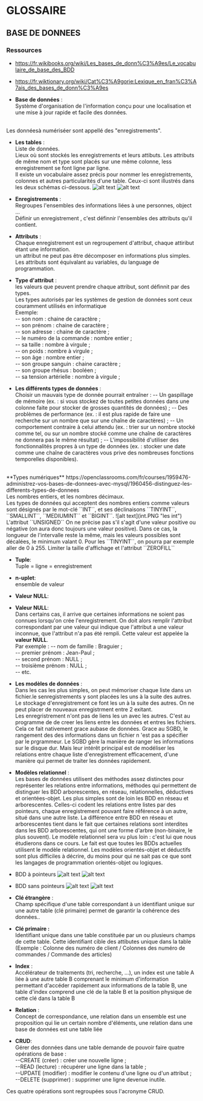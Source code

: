  # GLOSSAIRE <br/>
 ## BASE DE DONNEES <br/>
 ### Ressources <br/>
 * https://fr.wikibooks.org/wiki/Les_bases_de_donn%C3%A9es/Le_vocabulaire_de_base_des_BDD
 * https://fr.wiktionary.org/wiki/Cat%C3%A9gorie:Lexique_en_fran%C3%A7ais_des_bases_de_donn%C3%A9es
 
* **Base de données** : <br/>
Système d'organisation de l'information conçu pour une localisation et une mise à jour rapide et facile des données.
<br/>
Les donnéesà numériséer sont appellé des "enregistrements".

* **Les tables** : <br/>
Liste de données.<br/>
Lieux où sont stockés les enregistrements et leurs attibuts.
Les attributs de même nom et type sont placés sur une même colonne, less enregistrement se font ligne par ligne.<br/>
Il existe un vocabulaire assez précis pour nommer les enregistrements, colonnes et autres particularités d'une table. Ceux-ci sont illustrés dans les deux schémas ci-dessous. 
![alt text](https://upload.wikimedia.org/wikipedia/commons/a/ae/Figure_structure_relationnelle.png "nommer les enregistrements")
![alt text](https://upload.wikimedia.org/wikipedia/commons/f/fd/Table_relationnel.png "nommer les enregistrements")


* **Enregistrements** : <br/>
Regroupes l'ensembles des informations liées à une personnes, object ...<br/>
Définir un enregistrement , c'est définnir l'ensembles des attributs qu'il contient.


* **Attributs** : <br/>
Chaque enregistrement est un regroupement d'attribut, chaque attiribut étant une information.<br/>
un attribut ne peut pas être décomposer en informations plus simples. <br/>
Les attributs sont équivalant au variables, du language de programmation. 


* **Type d'attribut** : <br/>
les valeurs que peuvent prendre chaque attribut, sont définnit par des types.<br/>
Les types autorisés par les systèmes de gestion de données sont ceux couramment utilisés en informatique<br/>
Exemple: <br/>
-- son nom : chaine de caractère ;<br/>
-- son prénom : chaine de caractère ;<br/>
-- son adresse : chaine de caractère ;<br/>
-- le numéro de la commande : nombre entier ;<br/>
-- sa taille : nombre à virgule ;<br/>
-- on poids : nombre à virgule ;<br/>
-- son âge : nombre entier ;<br/>
-- son groupe sanguin : chaine caractère ;<br/>
-- son groupe rhésus : booléen ;<br/>
-- sa tension artérielle : nombre à virgule ;<br/>

* **Les différents types de données** : <br/>
Choisir un mauvais type de donnée pourrait entraîner :
-- Un gaspillage de mémoire (ex. : si vous stockez de toutes petites données dans une colonne faite pour stocker de grosses quantités de données) ;
-- Des problèmes de performance (ex. : il est plus rapide de faire une recherche sur un nombre que sur une chaîne de caractères) ;
-- Un comportement contraire à celui attendu (ex. : trier sur un nombre stocké comme tel, ou sur un nombre stocké comme une chaîne de caractères ne donnera pas le même résultat) ;
-- L'impossibilité d'utiliser des fonctionnalités propres à un type de données (ex. : stocker une date comme une chaîne de caractères vous prive des nombreuses fonctions temporelles disponibles).
<br/>
**Types numériques**
https://openclassrooms.com/fr/courses/1959476-administrez-vos-bases-de-donnees-avec-mysql/1960456-distinguez-les-differents-types-de-donnees <br/>
Les nombres entiers, et les nombres décimaux.<br/>
Les types de données qui acceptent des nombres entiers comme valeurs sont désignés par le mot-clé ``INT``, et ses déclinaisons ``TINYINT``, ``SMALLINT``, ``MEDIUMINT``  et ``BIGINT``. 
 ![alt text](int.PNG "les int")
 L'attribut ``UNSIGNED``
On ne précise pas s'il s'agit d'une valeur positive ou négative (on aura donc toujours une valeur positive).
 Dans ce cas, la longueur de l'intervalle reste la même, mais les valeurs possibles sont décalées, le minimum valant 0. Pour les ``TINYINT``, on pourra par exemple aller de 0 à 255.
 Limiter la taille d'affichage et l'attribut ``ZEROFILL``


* **Tuple**:<br/>
Tuple = ligne = enregistrement

* **n-uplet**:<br/>
ensemble de valeur


* **Valeur NULL**:<br/>


 
* **Valeur NULL**:<br/>
Dans certains cas, il arrive que certaines informations ne soient pas connues lorsqu'on crée l'enregistrement. 
On doit alors remplir l'attribut correspondant par une valeur qui indique que l'attribut a une valeur inconnue,
que l'attribut n'a pas été rempli. Cette valeur est appelée la **valeur NULL**.<br/>
Par exemple :
-- nom de famille : Braguier ;<br/>
-- premier prénom : Jean-Paul ;<br/>
-- second prénom : NULL ;<br/>
-- troisième prénom : NULL ;<br/>
-- etc.<br/>

 
 * **Les modèles de données**  : <br/>
 Dans les cas les plus simples, on peut mémoriser chaque liste dans un fichier.le senregistrements y  sont placées les uns à la suite des autres.
 Le stockage d'enregistrement ce font les un à la suite des autres. On ne peut placer de nouveaux enregistrment entre 2 exitant. <br/>
 Les enregristrement n'ont pas de liens les un avec les autres. C'est au programme de  de creer les liens entre les données et entres les fichiers. Cela ce fait nativement grace aubase de données. Grace au SGBD, le rangement des des informations dans un fichier n 'est pas a spécifier par le prgrammeur. 
 Le SGBD gère la manière de ranger les informations sur le disque dur. Mais leur intérêt principal est de modéliser les relations entre chaque liste d'enregistrement efficacement, d'une manière qui permet de traiter les données rapidement. 

  
 * **Modèles relationnel**  : <br/>
Les bases de données utilisent des méthodes assez distinctes pour représenter les relations entre informations, méthodes qui permettent de distinguer les BDD arborescentes, en réseau, relationnelles, déductives et orientées-objet. Les plus simples sont de loin les BDD en réseau et arborescentes.
 Celles-ci codent les relations entre listes par des pointeurs, chaque enregistrement pouvant faire référence à un autre, situé dans une autre liste. La différence entre BDD en réseau et arborescentes tient dans le fait que certaines relations sont interdites dans les BDD arborescentes, qui ont une forme d'arbre (non-binaire, le plus souvent). Le modèle relationnel sera vu plus loin : c'est lui que nous étudierons dans ce cours. Le fait est que toutes les BDDs actuelles utilisent le modèle relationnel. Les modèles orientés-objet et déductifs sont plus difficiles à décrire, du moins pour qui ne sait pas ce que sont les langages de programmation orientés-objet ou logiques. 
* BDD à pointeurs
![alt text](https://upload.wikimedia.org/wikipedia/commons/thumb/e/eb/Hierarchical_Model.svg/548px-Hierarchical_Model.svg.png "BDD à pointeurs")
![alt text](https://upload.wikimedia.org/wikipedia/commons/thumb/3/3e/Network_Model.svg/542px-Network_Model.svg.png "BDD à pointeurs")
* BDD sans pointeurs
![alt text](https://upload.wikimedia.org/wikipedia/commons/thumb/7/7c/Object-Oriented_Model.svg/598px-Object-Oriented_Model.svg.png "BDD sans pointeurs")
![alt text](https://upload.wikimedia.org/wikipedia/commons/thumb/d/da/Relational_Model.svg/543px-Relational_Model.svg.png "BDD sans pointeurs")


* **Clé étrangère**  : <br/>
Champ spécifique d'une table correspondant à un identifiant unique sur une autre table (clé primaire) permet de garantir la cohérence des données.. 


* **Clé primaire :** <br/>
Identifiant unique dans une table constituée par un ou plusieurs champs de cette table. Cette identifiant cible des attibutes unique dans la table 
(Exemple : Colonne des numéro de client / Colonnes des numéro de commandes / Commande des articles)


* **Index** : <br/>
Accélérateur de traitements (tri, recherche, ...), un index est une table A liée à une autre table B comprenant le minimum d'information permettant d'accéder rapidement aux informations de la table B, une table d'index comprend une clé de la table B et la position physique de cette clé dans la table B 

* **Relation** : <br/>
Concept de correspondance, une relation dans un ensemble est une proposition qui lie un certain nombre d'éléments, une relation dans une base de données est une table liée 





* **CRUD**: <br/>
Gérer des données dans une table demande de pouvoir faire quatre opérations de base : <br/>
--CREATE (créer) : créer une nouvelle ligne ; <br/>
--READ (lecture) : récupérer une ligne dans la table ;<br/>
--UPDATE (modifier) : modifier le contenu d'une ligne ou d'un attribut ;<br/>
--DELETE (supprimer) : supprimer une ligne devenue inutile.<br/>

Ces quatre opérations sont regroupées sous l'acronyme CRUD. 
